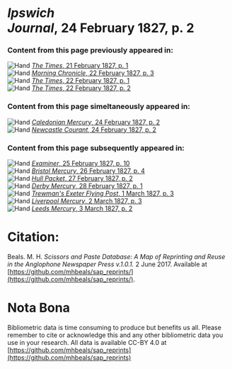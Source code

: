 # *Ipswich Journal*, 24 February 1827, p. 2  
  
### Content from this page previously appeared in:  
![Hand](http://scissorsandpaste.net/wp-content/uploads/2017/06/smallhandpointer.png) [*The Times*, 21 February 1827, p. 1](https://mhbeals.github.io/sap_html/The-Times/The-Times-21-February-1827-p-1)  
![Hand](http://scissorsandpaste.net/wp-content/uploads/2017/06/smallhandpointer.png) [*Morning Chronicle*, 22 February 1827, p. 3](https://mhbeals.github.io/sap_html/Morning-Chronicle/Morning-Chronicle-22-February-1827-p-3)  
![Hand](http://scissorsandpaste.net/wp-content/uploads/2017/06/smallhandpointer.png) [*The Times*, 22 February 1827, p. 1](https://mhbeals.github.io/sap_html/The-Times/The-Times-22-February-1827-p-1)  
![Hand](http://scissorsandpaste.net/wp-content/uploads/2017/06/smallhandpointer.png) [*The Times*, 22 February 1827, p. 2](https://mhbeals.github.io/sap_html/The-Times/The-Times-22-February-1827-p-2)  
  
### Content from this page simeltaneously appeared in:  
![Hand](http://scissorsandpaste.net/wp-content/uploads/2017/06/smallhandpointer.png) [*Caledonian Mercury*, 24 February 1827, p. 2](https://mhbeals.github.io/sap_html/Caledonian-Mercury/Caledonian-Mercury-24-February-1827-p-2)  
![Hand](http://scissorsandpaste.net/wp-content/uploads/2017/06/smallhandpointer.png) [*Newcastle Courant*, 24 February 1827, p. 2](https://mhbeals.github.io/sap_html/Newcastle-Courant/Newcastle-Courant-24-February-1827-p-2)  
  
### Content from this page subsequently appeared in:  
![Hand](http://scissorsandpaste.net/wp-content/uploads/2017/06/smallhandpointer.png) [*Examiner*, 25 February 1827, p. 10](https://mhbeals.github.io/sap_html/Examiner/Examiner-25-February-1827-p-10)  
![Hand](http://scissorsandpaste.net/wp-content/uploads/2017/06/smallhandpointer.png) [*Bristol Mercury*, 26 February 1827, p. 4](https://mhbeals.github.io/sap_html/Bristol-Mercury/Bristol-Mercury-26-February-1827-p-4)  
![Hand](http://scissorsandpaste.net/wp-content/uploads/2017/06/smallhandpointer.png) [*Hull Packet*, 27 February 1827, p. 2](https://mhbeals.github.io/sap_html/Hull-Packet/Hull-Packet-27-February-1827-p-2)  
![Hand](http://scissorsandpaste.net/wp-content/uploads/2017/06/smallhandpointer.png) [*Derby Mercury*, 28 February 1827, p. 1](https://mhbeals.github.io/sap_html/Derby-Mercury/Derby-Mercury-28-February-1827-p-1)  
![Hand](http://scissorsandpaste.net/wp-content/uploads/2017/06/smallhandpointer.png) [*Trewman's Exeter Flying Post*, 1 March 1827, p. 3](https://mhbeals.github.io/sap_html/Trewman's-Exeter-Flying-Post/Trewman's-Exeter-Flying-Post-1-March-1827-p-3)  
![Hand](http://scissorsandpaste.net/wp-content/uploads/2017/06/smallhandpointer.png) [*Liverpool Mercury*, 2 March 1827, p. 3](https://mhbeals.github.io/sap_html/Liverpool-Mercury/Liverpool-Mercury-2-March-1827-p-3)  
![Hand](http://scissorsandpaste.net/wp-content/uploads/2017/06/smallhandpointer.png) [*Leeds Mercury*, 3 March 1827, p. 2](https://mhbeals.github.io/sap_html/Leeds-Mercury/Leeds-Mercury-3-March-1827-p-2)  


# Citation: 

Beals. M. H. *Scissors and Paste Database: A Map of Reprinting and Reuse in the Anglophone Newspaper Press v.1.0.1.* 2 June 2017. Available at [https://github.com/mhbeals/sap_reprints/](https://github.com/mhbeals/sap_reprints/). 

# Nota Bona

Bibliometric data is time consuming to produce but benefits us all. Please remember to cite or acknowledge this and any other bibliometric data you use in your research. All data is available CC-BY 4.0 at [https://github.com/mhbeals/sap_reprints](https://github.com/mhbeals/sap_reprints)
